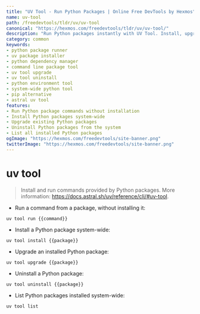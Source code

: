 ```yaml
---
title: "UV Tool - Run Python Packages | Online Free DevTools by Hexmos"
name: uv-tool
path: /freedevtools/tldr/uv/uv-tool
canonical: "https://hexmos.com/freedevtools/tldr/uv/uv-tool/"
description: "Run Python packages instantly with UV Tool. Install, upgrade, and uninstall packages system-wide from the command line. Free online tool, no registration required."
category: common
keywords:
- python package runner
- uv package installer
- python dependency manager
- command line package tool
- uv tool upgrade
- uv tool uninstall
- python environment tool
- system-wide python tool
- pip alternative
- astral uv tool
features:
- Run Python package commands without installation
- Install Python packages system-wide
- Upgrade existing Python packages
- Uninstall Python packages from the system
- List all installed Python packages
ogImage: "https://hexmos.com/freedevtools/site-banner.png"
twitterImage: "https://hexmos.com/freedevtools/site-banner.png"
---
```


# uv tool

> Install and run commands provided by Python packages.
> More information: <https://docs.astral.sh/uv/reference/cli/#uv-tool>.

- Run a command from a package, without installing it:

`uv tool run {{command}}`

- Install a Python package system-wide:

`uv tool install {{package}}`

- Upgrade an installed Python package:

`uv tool upgrade {{package}}`

- Uninstall a Python package:

`uv tool uninstall {{package}}`

- List Python packages installed system-wide:

`uv tool list`
